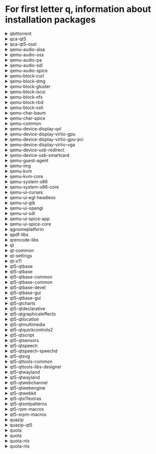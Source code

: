 # For first letter q, information about installation packages

<details>
<summary>qbittorrent</summary>

```
Эпоха        : 1
From repo    : updates-testing
Short desc   : A Bittorrent Client
URL          : http://www.qbittorrent.org
License      : GPLv2+
Descript     : A Bittorrent client using rb_libtorrent and a Qt4 Graphical User Interface.
             : It aims to be as fast as possible and to provide multi-OS, unicode support.
```

</details>

<details>
<summary>qca-qt5</summary>

```
From repo    : fedora
Short desc   : Qt5 Cryptographic Architecture
URL          : https://userbase.kde.org/QCA
License      : LGPLv2+
Descript     : Taking a hint from the similarly-named Java Cryptography Architecture,
             : QCA aims to provide a straightforward and cross-platform crypto API,
             : using Qt datatypes and conventions. QCA separates the API from the
             : implementation, using plugins known as Providers. The advantage of this
             : model is to allow applications to avoid linking to or explicitly depending
             : on any particular cryptographic library. This allows one to easily change
             : or upgrade crypto implementations without even needing to recompile the
             : application!
```

</details>

<details>
<summary>qca-qt5-ossl</summary>

```
From repo    : fedora
Short desc   : Openssl plugin for the Qt5 Cryptographic Architecture
URL          : https://userbase.kde.org/QCA
License      : LGPLv2+
Descript     : Openssl plugin for the Qt5 Cryptographic Architecture.
```

</details>

<details>
<summary>qemu-audio-alsa</summary>

```
Эпоха        : 2
From repo    : anaconda
Short desc   : QEMU ALSA audio driver
URL          : http://www.qemu.org/
License      : GPLv2 and BSD and MIT and CC-BY
Descript     : This package provides the additional ALSA audio driver for QEMU.
```

</details>

<details>
<summary>qemu-audio-oss</summary>

```
Эпоха        : 2
From repo    : anaconda
Short desc   : QEMU OSS audio driver
URL          : http://www.qemu.org/
License      : GPLv2 and BSD and MIT and CC-BY
Descript     : This package provides the additional OSS audio driver for QEMU.
```

</details>

<details>
<summary>qemu-audio-pa</summary>

```
Эпоха        : 2
From repo    : anaconda
Short desc   : QEMU PulseAudio audio driver
URL          : http://www.qemu.org/
License      : GPLv2 and BSD and MIT and CC-BY
Descript     : This package provides the additional PulseAudi audio driver for QEMU.
```

</details>

<details>
<summary>qemu-audio-sdl</summary>

```
Эпоха        : 2
From repo    : anaconda
Short desc   : QEMU SDL audio driver
URL          : http://www.qemu.org/
License      : GPLv2 and BSD and MIT and CC-BY
Descript     : This package provides the additional SDL audio driver for QEMU.
```

</details>

<details>
<summary>qemu-audio-spice</summary>

```
Эпоха        : 2
From repo    : anaconda
Short desc   : QEMU spice audio driver
URL          : http://www.qemu.org/
License      : GPLv2 and BSD and MIT and CC-BY
Descript     : This package provides the spice audio driver for QEMU.
```

</details>

<details>
<summary>qemu-block-curl</summary>

```
Эпоха        : 2
From repo    : anaconda
Short desc   : QEMU CURL block driver
URL          : http://www.qemu.org/
License      : GPLv2 and BSD and MIT and CC-BY
Descript     : This package provides the additional CURL block driver for QEMU.
             : 
             : Install this package if you want to access remote disks over
             : http, https, ftp and other transports provided by the CURL library.
```

</details>

<details>
<summary>qemu-block-dmg</summary>

```
Эпоха        : 2
From repo    : anaconda
Short desc   : QEMU block driver for DMG disk images
URL          : http://www.qemu.org/
License      : GPLv2 and BSD and MIT and CC-BY
Descript     : This package provides the additional DMG block driver for QEMU.
             : 
             : Install this package if you want to open '.dmg' files.
```

</details>

<details>
<summary>qemu-block-gluster</summary>

```
Эпоха        : 2
From repo    : anaconda
Short desc   : QEMU Gluster block driver
URL          : http://www.qemu.org/
License      : GPLv2 and BSD and MIT and CC-BY
Descript     : This package provides the additional Gluster block driver for QEMU.
             : 
             : Install this package if you want to access remote Gluster storage.
```

</details>

<details>
<summary>qemu-block-iscsi</summary>

```
Эпоха        : 2
From repo    : anaconda
Short desc   : QEMU iSCSI block driver
URL          : http://www.qemu.org/
License      : GPLv2 and BSD and MIT and CC-BY
Descript     : This package provides the additional iSCSI block driver for QEMU.
             : 
             : Install this package if you want to access iSCSI volumes.
```

</details>

<details>
<summary>qemu-block-nfs</summary>

```
Эпоха        : 2
From repo    : anaconda
Short desc   : QEMU NFS block driver
URL          : http://www.qemu.org/
License      : GPLv2 and BSD and MIT and CC-BY
Descript     : This package provides the additional NFS block driver for QEMU.
             : 
             : Install this package if you want to access remote NFS storage.
```

</details>

<details>
<summary>qemu-block-rbd</summary>

```
Эпоха        : 2
From repo    : anaconda
Short desc   : QEMU Ceph/RBD block driver
URL          : http://www.qemu.org/
License      : GPLv2 and BSD and MIT and CC-BY
Descript     : This package provides the additional Ceph/RBD block driver for QEMU.
             : 
             : Install this package if you want to access remote Ceph volumes
             : using the rbd protocol.
```

</details>

<details>
<summary>qemu-block-ssh</summary>

```
Эпоха        : 2
From repo    : anaconda
Short desc   : QEMU SSH block driver
URL          : http://www.qemu.org/
License      : GPLv2 and BSD and MIT and CC-BY
Descript     : This package provides the additional SSH block driver for QEMU.
             : 
             : Install this package if you want to access remote disks using
             : the Secure Shell (SSH) protocol.
```

</details>

<details>
<summary>qemu-char-baum</summary>

```
Эпоха        : 2
From repo    : anaconda
Short desc   : QEMU Baum chardev driver
URL          : http://www.qemu.org/
License      : GPLv2 and BSD and MIT and CC-BY
Descript     : This package provides the Baum chardev driver for QEMU.
```

</details>

<details>
<summary>qemu-char-spice</summary>

```
Эпоха        : 2
From repo    : anaconda
Short desc   : QEMU spice chardev driver
URL          : http://www.qemu.org/
License      : GPLv2 and BSD and MIT and CC-BY
Descript     : This package provides the spice chardev driver for QEMU.
```

</details>

<details>
<summary>qemu-common</summary>

```
Эпоха        : 2
From repo    : anaconda
Short desc   : QEMU common files needed by all QEMU targets
URL          : http://www.qemu.org/
License      : GPLv2 and BSD and MIT and CC-BY
Descript     : This package provides the common files needed by all QEMU targets
```

</details>

<details>
<summary>qemu-device-display-qxl</summary>

```
Эпоха        : 2
From repo    : anaconda
Short desc   : QEMU QXL display device
URL          : http://www.qemu.org/
License      : GPLv2 and BSD and MIT and CC-BY
Descript     : This package provides the QXL display device for QEMU.
```

</details>

<details>
<summary>qemu-device-display-virtio-gpu</summary>

```
Эпоха        : 2
From repo    : anaconda
Short desc   : QEMU virtio-gpu display device
URL          : http://www.qemu.org/
License      : GPLv2 and BSD and MIT and CC-BY
Descript     : This package provides the virtio-gpu display device for QEMU.
```

</details>

<details>
<summary>qemu-device-display-virtio-gpu-pci</summary>

```
Эпоха        : 2
From repo    : anaconda
Short desc   : QEMU virtio-gpu-pci display device
URL          : http://www.qemu.org/
License      : GPLv2 and BSD and MIT and CC-BY
Descript     : This package provides the virtio-gpu-pci display device for QEMU.
```

</details>

<details>
<summary>qemu-device-display-virtio-vga</summary>

```
Эпоха        : 2
From repo    : anaconda
Short desc   : QEMU virtio-vga display device
URL          : http://www.qemu.org/
License      : GPLv2 and BSD and MIT and CC-BY
Descript     : This package provides the virtio-vga display device for QEMU.
```

</details>

<details>
<summary>qemu-device-usb-redirect</summary>

```
Эпоха        : 2
From repo    : anaconda
Short desc   : QEMU usbredir device
URL          : http://www.qemu.org/
License      : GPLv2 and BSD and MIT and CC-BY
Descript     : This package provides the usbredir device for QEMU.
```

</details>

<details>
<summary>qemu-device-usb-smartcard</summary>

```
Эпоха        : 2
From repo    : anaconda
Short desc   : QEMU USB smartcard device
URL          : http://www.qemu.org/
License      : GPLv2 and BSD and MIT and CC-BY
Descript     : This package provides the USB smartcard device for QEMU.
```

</details>

<details>
<summary>qemu-guest-agent</summary>

```
Эпоха        : 2
From repo    : anaconda
Short desc   : QEMU guest agent
URL          : http://www.qemu.org/
License      : GPLv2 and BSD and MIT and CC-BY
Descript     : This package provides an agent to run inside guests, which communicates
             : with the host over a virtio-serial channel named "org.qemu.guest_agent.0"
             : 
             : This package does not need to be installed on the host OS.
```

</details>

<details>
<summary>qemu-img</summary>

```
Эпоха        : 2
From repo    : anaconda
Short desc   : QEMU command line tool for manipulating disk images
URL          : http://www.qemu.org/
License      : GPLv2 and BSD and MIT and CC-BY
Descript     : This package provides a command line tool for manipulating disk images
```

</details>

<details>
<summary>qemu-kvm</summary>

```
Эпоха        : 2
From repo    : anaconda
Short desc   : QEMU metapackage for KVM support
URL          : http://www.qemu.org/
License      : GPLv2 and BSD and MIT and CC-BY
Descript     : This is a meta-package that provides a qemu-system-<arch> package for native
             : architectures where kvm can be enabled. For example, in an x86 system, this
             : will install qemu-system-x86
```

</details>

<details>
<summary>qemu-kvm-core</summary>

```
Эпоха        : 2
From repo    : fedora
Short desc   : QEMU metapackage for KVM support
URL          : http://www.qemu.org/
License      : GPLv2 and BSD and MIT and CC-BY
Descript     : This is a meta-package that provides a qemu-system-<arch>-core package
             : for native architectures where kvm can be enabled. For example, in an
             : x86 system, this will install qemu-system-x86-core
```

</details>

<details>
<summary>qemu-system-x86</summary>

```
Эпоха        : 2
From repo    : anaconda
Short desc   : QEMU system emulator for x86
URL          : http://www.qemu.org/
License      : GPLv2 and BSD and MIT and CC-BY
Descript     : This package provides the QEMU system emulator for x86. When being run in a x86
             : machine that supports it, this package also provides the KVM virtualization
             : platform.
```

</details>

<details>
<summary>qemu-system-x86-core</summary>

```
Эпоха        : 2
From repo    : anaconda
Short desc   : QEMU system emulator for x86
URL          : http://www.qemu.org/
License      : GPLv2 and BSD and MIT and CC-BY
Descript     : This package provides the QEMU system emulator for x86. When being run in a x86
             : machine that supports it, this package also provides the KVM virtualization
             : platform.
```

</details>

<details>
<summary>qemu-ui-curses</summary>

```
Эпоха        : 2
From repo    : anaconda
Short desc   : QEMU curses UI driver
URL          : http://www.qemu.org/
License      : GPLv2 and BSD and MIT and CC-BY
Descript     : This package provides the additional curses UI for QEMU.
```

</details>

<details>
<summary>qemu-ui-egl-headless</summary>

```
Эпоха        : 2
From repo    : anaconda
Short desc   : QEMU EGL headless driver
URL          : http://www.qemu.org/
License      : GPLv2 and BSD and MIT and CC-BY
Descript     : This package provides the additional egl-headless UI for QEMU.
```

</details>

<details>
<summary>qemu-ui-gtk</summary>

```
Эпоха        : 2
From repo    : anaconda
Short desc   : QEMU GTK UI driver
URL          : http://www.qemu.org/
License      : GPLv2 and BSD and MIT and CC-BY
Descript     : This package provides the additional GTK UI for QEMU.
```

</details>

<details>
<summary>qemu-ui-opengl</summary>

```
Эпоха        : 2
From repo    : anaconda
Short desc   : QEMU OpenGL driver
URL          : http://www.qemu.org/
License      : GPLv2 and BSD and MIT and CC-BY
Descript     : This package provides the additional opengl UI for QEMU.
```

</details>

<details>
<summary>qemu-ui-sdl</summary>

```
Эпоха        : 2
From repo    : anaconda
Short desc   : QEMU SDL UI driver
URL          : http://www.qemu.org/
License      : GPLv2 and BSD and MIT and CC-BY
Descript     : This package provides the additional SDL UI for QEMU.
```

</details>

<details>
<summary>qemu-ui-spice-app</summary>

```
Эпоха        : 2
From repo    : anaconda
Short desc   : QEMU spice-app UI driver
URL          : http://www.qemu.org/
License      : GPLv2 and BSD and MIT and CC-BY
Descript     : This package provides the additional spice-app UI for QEMU.
```

</details>

<details>
<summary>qemu-ui-spice-core</summary>

```
Эпоха        : 2
From repo    : anaconda
Short desc   : QEMU spice-core UI driver
URL          : http://www.qemu.org/
License      : GPLv2 and BSD and MIT and CC-BY
Descript     : This package provides the additional spice-core UI for QEMU.
```

</details>

<details>
<summary>qgnomeplatform</summary>

```
From repo    : updates-testing
Short desc   : Qt Platform Theme aimed to accommodate Gnome settings
URL          : https://github.com/MartinBriza/QGnomePlatform
License      : LGPLv2+
Descript     : QGnomePlatform is a Qt Platform Theme aimed to accommodate as much of
             : GNOME settings as possibleand utilize them in Qt applications without
             : modifying them - making them fit into the environment as well as possible.
```

</details>

<details>
<summary>qpdf-libs</summary>

```
From repo    : updates-testing
Short desc   : QPDF library for transforming PDF files
URL          : http://qpdf.sourceforge.net/
License      : (Artistic 2.0 or ASL 2.0) and MIT
Descript     : QPDF is a C++ library that inspect and manipulate the structure of PDF files.
             : It can encrypt and linearize files, expose the internals of a PDF file,
             : and do many other operations useful to PDF developers.
```

</details>

<details>
<summary>qrencode-libs</summary>

```
From repo    : anaconda
Short desc   : QR Code encoding library - Shared libraries
URL          : http://fukuchi.org/works/qrencode/
License      : LGPLv2+
Descript     : The qrencode-libs package contains the shared libraries and header files for
             : applications that use qrencode.
```

</details>

<details>
<summary>qt</summary>

```
Эпоха        : 1
From repo    : updates-testing
Short desc   : Qt toolkit
URL          : http://qt-project.org/
License      : (LGPLv2 with exceptions or GPLv3 with exceptions) and ASL 2.0 and BSD and FTL and MIT
Descript     : Qt is a software toolkit for developing applications.
             : 
             : This package contains base tools, like string, xml, and network
             : handling.
```

</details>

<details>
<summary>qt-common</summary>

```
Эпоха        : 1
From repo    : updates-testing
Short desc   : Common files for Qt
URL          : http://qt-project.org/
License      : (LGPLv2 with exceptions or GPLv3 with exceptions) and ASL 2.0 and BSD and FTL and MIT
Descript     : Common files for Qt.
```

</details>

<details>
<summary>qt-settings</summary>

```
From repo    : fedora
Short desc   : Configuration files for Qt
URL          : https://pagure.io/fedora-kde/kde-settings
License      : MIT
Descript     : Configuration files for Qt.
```

</details>

<details>
<summary>qt-x11</summary>

```
Эпоха        : 1
From repo    : updates-testing
Short desc   : Qt GUI-related libraries
URL          : http://qt-project.org/
License      : (LGPLv2 with exceptions or GPLv3 with exceptions) and ASL 2.0 and BSD and FTL and MIT
Descript     : Qt libraries used for drawing widgets and OpenGL items.
```

</details>

<details>
<summary>qt5-qtbase</summary>

```
From repo    : anaconda
Short desc   : Qt5 - QtBase components
URL          : http://qt-project.org/
License      : LGPLv2 with exceptions or GPLv3 with exceptions
Descript     : Qt is a software toolkit for developing applications.
             : 
             : This package contains base tools, like string, xml, and network
             : handling.
```

</details>

<details>
<summary>qt5-qtbase</summary>

```
From repo    : updates-testing
Short desc   : Qt5 - QtBase components
URL          : http://qt-project.org/
License      : LGPLv2 with exceptions or GPLv3 with exceptions
Descript     : Qt is a software toolkit for developing applications.
             : 
             : This package contains base tools, like string, xml, and network
             : handling.
```

</details>

<details>
<summary>qt5-qtbase-common</summary>

```
From repo    : anaconda
Short desc   : Common files for Qt5
URL          : http://qt-project.org/
License      : LGPLv2 with exceptions or GPLv3 with exceptions
Descript     : Common files for Qt5.
```

</details>

<details>
<summary>qt5-qtbase-common</summary>

```
From repo    : updates-testing
Short desc   : Common files for Qt5
URL          : http://qt-project.org/
License      : LGPLv2 with exceptions or GPLv3 with exceptions
Descript     : Common files for Qt5.
```

</details>

<details>
<summary>qt5-qtbase-devel</summary>

```
From repo    : updates-testing
Short desc   : Development files for qt5-qtbase
URL          : http://qt-project.org/
License      : LGPLv2 with exceptions or GPLv3 with exceptions
Descript     : Development files for qt5-qtbase.
```

</details>

<details>
<summary>qt5-qtbase-gui</summary>

```
From repo    : anaconda
Short desc   : Qt5 GUI-related libraries
URL          : http://qt-project.org/
License      : LGPLv2 with exceptions or GPLv3 with exceptions
Descript     : Qt5 libraries used for drawing widgets and OpenGL items.
```

</details>

<details>
<summary>qt5-qtbase-gui</summary>

```
From repo    : updates-testing
Short desc   : Qt5 GUI-related libraries
URL          : http://qt-project.org/
License      : LGPLv2 with exceptions or GPLv3 with exceptions
Descript     : Qt5 libraries used for drawing widgets and OpenGL items.
```

</details>

<details>
<summary>qt5-qtcharts</summary>

```
From repo    : fedora
Short desc   : Qt5 - Charts component
URL          : http://www.qt.io
License      : GPLv3
Descript     : Qt Charts module provides a set of easy to use chart components. It uses the Qt Graphics View Framework, therefore charts can be easily
             : integrated to modern user interfaces. Qt Charts can be used as QWidgets, QGraphicsWidget, or QML types.
             : Users can easily create impressive graphs by selecting one of the charts themes.
```

</details>

<details>
<summary>qt5-qtdeclarative</summary>

```
From repo    : anaconda
Short desc   : Qt5 - QtDeclarative component
URL          : http://www.qt.io
License      : LGPLv2 with exceptions or GPLv3 with exceptions
Descript     : Qt5 - QtDeclarative component.
```

</details>

<details>
<summary>qt5-qtgraphicaleffects</summary>

```
From repo    : fedora
Short desc   : Qt5 - QtGraphicalEffects component
URL          : http://www.qt.io
License      : LGPLv2 with exceptions or GPLv3 with exceptions
Descript     : The Qt Graphical Effects module provides a set of QML types for adding
             : visually impressive and configurable effects to user interfaces. Effects
             : are visual items that can be added to Qt Quick user interface as UI
             : components.
```

</details>

<details>
<summary>qt5-qtlocation</summary>

```
From repo    : updates-testing
Short desc   : Qt5 - Location component
URL          : http://www.qt.io
License      : LGPLv2 with exceptions or GPLv3 with exceptions
Descript     : The Qt Location and Qt Positioning APIs gives developers the ability to
             : determine a position by using a variety of possible sources, including
             : satellite, or wifi, or text file, and so on.
```

</details>

<details>
<summary>qt5-qtmultimedia</summary>

```
From repo    : fedora
Short desc   : Qt5 - Multimedia support
URL          : http://www.qt.io
License      : LGPLv2 with exceptions or GPLv3 with exceptions
Descript     : The Qt Multimedia module provides a rich feature set that enables you to
             : easily take advantage of a platforms multimedia capabilites and hardware.
             : This ranges from the playback and recording of audio and video content to
             : the use of available devices like cameras and radios.
```

</details>

<details>
<summary>qt5-qtquickcontrols2</summary>

```
From repo    : fedora
Short desc   : Qt5 - module with set of QtQuick controls for embedded
URL          : http://www.qt.io
License      : GPLv2+ or LGPLv3 and GFDL
Descript     : The Qt Labs Controls module provides a set of controls that can be used to
             : build complete interfaces in Qt Quick.
             : 
             : Unlike Qt Quick Controls, these controls are optimized for embedded systems
             : and so are preferred for hardware with limited resources.
```

</details>

<details>
<summary>qt5-qtscript</summary>

```
From repo    : fedora
Short desc   : Qt5 - QtScript component
URL          : http://www.qt.io
License      : LGPLv2 with exceptions or GPLv3 with exceptions
Descript     : Qt5 - QtScript component.
```

</details>

<details>
<summary>qt5-qtsensors</summary>

```
From repo    : fedora
Short desc   : Qt5 - Sensors component
URL          : http://www.qt.io/
License      : LGPLv2 with exceptions or GPLv3 with exceptions
Descript     : The Qt Sensors API provides access to sensor hardware via QML and C++
             : interfaces.  The Qt Sensors API also provides a motion gesture recognition
             : API for devices.
```

</details>

<details>
<summary>qt5-qtspeech</summary>

```
From repo    : fedora
Short desc   : Qt5 - Speech component
URL          : http://www.qt.io
License      : LGPLv2 with exceptions or GPLv3 with exceptions
Descript     : The module enables a Qt application to support accessibility features such as text-to-speech, which is useful for end-users who are
             : visually challenged or cannot access the application for whatever reason. The most common use case where text-to-speech comes in handy
             : is when the end-user is driving and cannot attend the incoming messages on the phone. In such a scenario, the messaging application
             : can read out the incoming message. Qt Serial Port provides the basic functionality, which includes configuring, I/O operations,
             : getting and setting the control signals of the RS-232 pinouts.
```

</details>

<details>
<summary>qt5-qtspeech-speechd</summary>

```
From repo    : fedora
Short desc   : qt5-qtspeech speech-dispatcher plugin
URL          : http://www.qt.io
License      : LGPLv2 with exceptions or GPLv3 with exceptions
Descript     : qt5-qtspeech speech-dispatcher plugin.
```

</details>

<details>
<summary>qt5-qtsvg</summary>

```
From repo    : updates-testing
Short desc   : Qt5 - Support for rendering and displaying SVG
URL          : http://www.qt.io
License      : LGPLv2 with exceptions or GPLv3 with exceptions
Descript     : Scalable Vector Graphics (SVG) is an XML-based language for describing
             : two-dimensional vector graphics. Qt provides classes for rendering and
             : displaying SVG drawings in widgets and on other paint devices.
```

</details>

<details>
<summary>qt5-qttools-common</summary>

```
From repo    : fedora
Short desc   : Common files for qt5-qttools
URL          : http://www.qt.io
License      : LGPLv3 or LGPLv2
Descript     : Common files for qt5-qttools.
```

</details>

<details>
<summary>qt5-qttools-libs-designer</summary>

```
From repo    : fedora
Short desc   : Qt5 Designer runtime library
URL          : http://www.qt.io
License      : LGPLv3 or LGPLv2
Descript     : Qt5 Designer runtime library.
```

</details>

<details>
<summary>qt5-qtwayland</summary>

```
From repo    : anaconda
Short desc   : Qt5 - Wayland platform support and QtCompositor module
URL          : http://www.qt.io
License      : LGPLv3
Descript     : Qt5 - Wayland platform support and QtCompositor module.
```

</details>

<details>
<summary>qt5-qtwayland</summary>

```
From repo    : updates-testing
Short desc   : Qt5 - Wayland platform support and QtCompositor module
URL          : http://www.qt.io
License      : LGPLv3
Descript     : Qt5 - Wayland platform support and QtCompositor module.
```

</details>

<details>
<summary>qt5-qtwebchannel</summary>

```
From repo    : fedora
Short desc   : Qt5 - WebChannel component
URL          : http://qt.io
License      : LGPLv2 with exceptions or GPLv3 with exceptions
Descript     : The Qt WebChannel module provides a library for seamless integration of C++
             : and QML applications with HTML/JavaScript clients. Any QObject can be
             : published to remote clients, where its public API becomes available.
```

</details>

<details>
<summary>qt5-qtwebengine</summary>

```
From repo    : updates-testing
Short desc   : Qt5 - QtWebEngine components
URL          : http://www.qt.io
License      : (LGPLv2 with exceptions or GPLv3 with exceptions) and BSD and LGPLv2+ and ASL 2.0 and IJG and MIT and GPLv2+ and ISC and OpenSSL and (MPLv1.1 or GPLv2 or LGPLv2)
Descript     : Qt5 - QtWebEngine components.
```

</details>

<details>
<summary>qt5-qtwebkit</summary>

```
From repo    : fedora
Short desc   : Qt5 - QtWebKit components
URL          : https://github.com/qtwebkit/qtwebkit
License      : LGPLv2 and BSD
Descript     : Qt5 - QtWebKit components
```

</details>

<details>
<summary>qt5-qtx11extras</summary>

```
From repo    : anaconda
Short desc   : Qt5 - X11 support library
URL          : http://www.qt.io
License      : LGPLv2 with exceptions or GPLv3 with exceptions
Descript     : The X11 Extras module provides features specific to platforms using X11, e.g.
             : Linux and UNIX-like systems including embedded Linux systems that use the X
             : Window System.
```

</details>

<details>
<summary>qt5-qtxmlpatterns</summary>

```
From repo    : anaconda
Short desc   : Qt5 - QtXmlPatterns component
URL          : http://www.qt.io
License      : LGPLv2 with exceptions or GPLv3 with exceptions
Descript     : The Qt XML Patterns module provides support for XPath, XQuery, XSLT,
             : and XML Schema validation.
```

</details>

<details>
<summary>qt5-rpm-macros</summary>

```
From repo    : fedora
Short desc   : RPM macros for building Qt5 and KDE Frameworks 5 packages
URL          : https://getfedora.org/
License      : GPLv3
Descript     : RPM macros for building Qt5 and KDE Frameworks 5 packages.
```

</details>

<details>
<summary>qt5-srpm-macros</summary>

```
From repo    : fedora
Short desc   : RPM macros for source Qt5 packages
URL          : https://getfedora.org/
License      : GPLv3
Descript     : RPM macros for source Qt5 packages.
```

</details>

<details>
<summary>quazip</summary>

```
From repo    : fedora
Short desc   : Qt/C++ wrapper for the minizip library
URL          : https://github.com/stachenov/quazip
License      : GPLv2+ or LGPLv2+
Descript     : QuaZIP is a simple C++ wrapper over Gilles Vollant's ZIP/UNZIP package that
             : can be used to access ZIP archives. It uses Trolltech's Qt toolkit.
             : 
             : QuaZIP allows you to access files inside ZIP archives using QIODevice API,
             : and - yes! - that means that you can also use QTextStream, QDataStream or
             : whatever you would like to use on your zipped files.
             : 
             : QuaZIP provides complete abstraction of the ZIP/UNZIP API, for both reading
             : from and writing to ZIP archives.
```

</details>

<details>
<summary>quazip-qt5</summary>

```
From repo    : fedora
Short desc   : Qt5 wrapper for the minizip library
URL          : https://github.com/stachenov/quazip
License      : GPLv2+ or LGPLv2+
Descript     : QuaZIP is a simple C++ wrapper over Gilles Vollant's ZIP/UNZIP package that
             : can be used to access ZIP archives. It uses Trolltech's Qt toolkit.
             : 
             : QuaZIP allows you to access files inside ZIP archives using QIODevice API,
             : and - yes! - that means that you can also use QTextStream, QDataStream or
             : whatever you would like to use on your zipped files.
             : 
             : QuaZIP provides complete abstraction of the ZIP/UNZIP API, for both reading
             : from and writing to ZIP archives.
```

</details>

<details>
<summary>quota</summary>

```
Эпоха        : 1
From repo    : anaconda
Short desc   : System administration tools for monitoring users' disk usage
URL          : http://sourceforge.net/projects/linuxquota/
License      : GPLv2 and GPLv2+
Descript     : The quota package contains system administration tools for monitoring
             : and limiting user and or group disk usage per file system.
```

</details>

<details>
<summary>quota</summary>

```
Эпоха        : 1
From repo    : updates-testing
Short desc   : System administration tools for monitoring users' disk usage
URL          : http://sourceforge.net/projects/linuxquota/
License      : GPLv2 and GPLv2+
Descript     : The quota package contains system administration tools for monitoring
             : and limiting user and or group disk usage per file system.
```

</details>

<details>
<summary>quota-nls</summary>

```
Эпоха        : 1
From repo    : anaconda
Short desc   : Gettext catalogs for disk quota tools
URL          : http://sourceforge.net/projects/linuxquota/
License      : LGPLv2+ and GPLv2 and GPLv2+
Descript     : Disk quota tools messages translated into different natural languages.
```

</details>

<details>
<summary>quota-nls</summary>

```
Эпоха        : 1
From repo    : updates-testing
Short desc   : Gettext catalogs for disk quota tools
URL          : http://sourceforge.net/projects/linuxquota/
License      : LGPLv2+ and GPLv2 and GPLv2+
Descript     : Disk quota tools messages translated into different natural languages.
```

</details>

